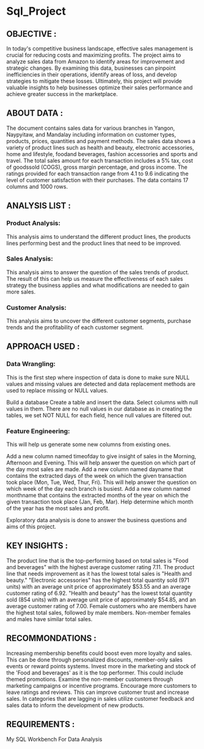 # Sql_Project

## OBJECTIVE :
In today's competitive business landscape, effective sales management is crucial for reducing costs and maximizing profits. The project aims to analyze sales data from Amazon to identify areas for improvement and strategic changes. By examining this data, businesses can pinpoint inefficiencies in their operations, identify areas of loss, and develop strategies to mitigate these losses. Ultimately, this project will provide valuable insights to help businesses optimize their sales performance and achieve greater success in the marketplace.

## ABOUT DATA : 
The document contains sales data for various branches in Yangon, Naypyitaw, and Mandalay including information on customer types, products, prices, quantities and payment methods. The sales data shows a variety of product lines such as health and beauty, electronic accessories, home and lifestyle, foodand beverages, fashion accessories and sports and travel. The total sales amount for each transaction includes a 5% tax, cost of goodssold (COGS), gross margin percentage, and gross income. The ratings provided for each transaction range from 4.1 to 9.6 indicating the level of customer satisfaction with their purchases. The data contains 17 columns and 1000 rows.

## ANALYSIS LIST :
### Product Analysis:
This analysis aims to understand the different product lines, the products lines performing best and the product lines that need to be improved.

### Sales Analysis:
This analysis aims to answer the question of the sales trends of product. The result of this can help us measure the effectiveness of each sales strategy the business applies and what modifications are needed to gain more sales.

### Customer Analysis:
This analysis aims to uncover the different customer segments, purchase trends and the profitability of each customer segment.

## APPROACH USED :
### Data Wrangling:
This is the first step where inspection of data is done to make sure NULL values and missing values are detected and data replacement methods are used to replace missing or NULL values.

Build a database
Create a table and insert the data.
Select columns with null values in them. There are no null values in our database as in creating the tables, we set NOT NULL for each field, hence null values are filtered out.
### Feature Engineering:
This will help us generate some new columns from existing ones.

Add a new column named timeofday to give insight of sales in the Morning, Afternoon and Evening. This will help answer the question on which part of the day most sales are made.
Add a new column named dayname that contains the extracted days of the week on which the given transaction took place (Mon, Tue, Wed, Thur, Fri). This will help answer the question on which week of the day each branch is busiest.
Add a new column named monthname that contains the extracted months of the year on which the given transaction took place (Jan, Feb, Mar). Help determine which month of the year has the most sales and profit.

Exploratory data analysis is done to answer the business questions and aims of this project.

## KEY INSIGHTS : 
The product line that is the top-performing based on total sales is "Food and beverages" with the highest average customer rating 7.11.
The product line that needs improvement as it has the lowest total sales is "Health and beauty."
"Electronic accessories" has the highest total quantity sold (971 units) with an average unit price of approximately $53.55 and an average customer rating of 6.92.
"Health and beauty" has the lowest total quantity sold (854 units) with an average unit price of approximately $54.85, and an average customer rating of 7.00.
Female customers who are members have the highest total sales, followed by male members. Non-member females and males have similar total sales.

## RECOMMONDATIONS :
Increasing membership benefits could boost even more loyalty and sales. This can be done through personalized discounts, member-only sales events or reward points systems.
Invest more in the marketing and stock of the 'Food and beverages' as it is the top performer. This could include themed promotions.
Examine the non-member customers through marketing campaigns or incentive programs.
Encourage more customers to leave ratings and reviews. This can improve customer trust and increase sales.
In categories that are lagging in sales utilize customer feedback and sales data to inform the development of new products.

## REQUIREMENTS :
My SQL Workbench
For Data Analysis


